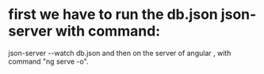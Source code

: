 # first we have to run the db.json json-server with command:
json-server --watch db.json
and then on the server of angular , with command "ng serve -o".